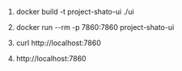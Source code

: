 
1. docker build -t project-shato-ui ./ui

2. docker run --rm -p 7860:7860 project-shato-ui

3. curl http://localhost:7860

4. http://localhost:7860
